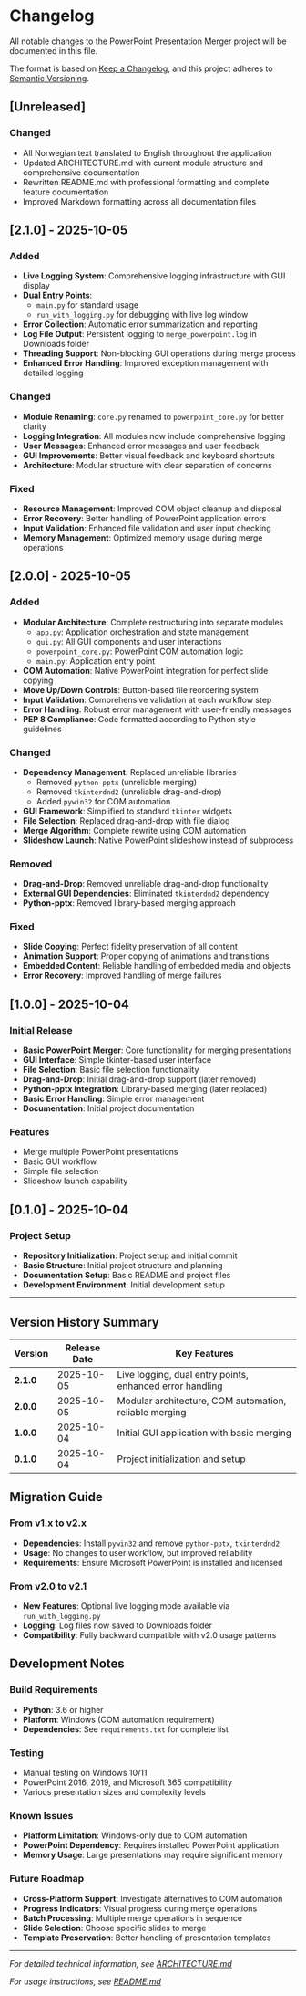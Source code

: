 # Changelog

All notable changes to the PowerPoint Presentation Merger project will be documented in this file.

The format is based on [Keep a Changelog](https://keepachangelog.com/en/1.0.0/),
and this project adheres to [Semantic Versioning](https://semver.org/spec/v2.0.0.html).

## [Unreleased]

### Changed

- All Norwegian text translated to English throughout the application
- Updated ARCHITECTURE.md with current module structure and comprehensive documentation
- Rewritten README.md with professional formatting and complete feature documentation
- Improved Markdown formatting across all documentation files

## [2.1.0] - 2025-10-05

### Added

- **Live Logging System**: Comprehensive logging infrastructure with GUI display
- **Dual Entry Points**:
  - `main.py` for standard usage
  - `run_with_logging.py` for debugging with live log window
- **Error Collection**: Automatic error summarization and reporting
- **Log File Output**: Persistent logging to `merge_powerpoint.log` in Downloads folder
- **Threading Support**: Non-blocking GUI operations during merge process
- **Enhanced Error Handling**: Improved exception management with detailed logging

### Changed

- **Module Renaming**: `core.py` renamed to `powerpoint_core.py` for better clarity
- **Logging Integration**: All modules now include comprehensive logging
- **User Messages**: Enhanced error messages and user feedback
- **GUI Improvements**: Better visual feedback and keyboard shortcuts
- **Architecture**: Modular structure with clear separation of concerns

### Fixed

- **Resource Management**: Improved COM object cleanup and disposal
- **Error Recovery**: Better handling of PowerPoint application errors
- **Input Validation**: Enhanced file validation and user input checking
- **Memory Management**: Optimized memory usage during merge operations

## [2.0.0] - 2025-10-05

### Added

- **Modular Architecture**: Complete restructuring into separate modules
  - `app.py`: Application orchestration and state management
  - `gui.py`: All GUI components and user interactions
  - `powerpoint_core.py`: PowerPoint COM automation logic
  - `main.py`: Application entry point
- **COM Automation**: Native PowerPoint integration for perfect slide copying
- **Move Up/Down Controls**: Button-based file reordering system
- **Input Validation**: Comprehensive validation at each workflow step
- **Error Handling**: Robust error management with user-friendly messages
- **PEP 8 Compliance**: Code formatted according to Python style guidelines

### Changed

- **Dependency Management**: Replaced unreliable libraries
  - Removed `python-pptx` (unreliable merging)
  - Removed `tkinterdnd2` (unreliable drag-and-drop)
  - Added `pywin32` for COM automation
- **GUI Framework**: Simplified to standard `tkinter` widgets
- **File Selection**: Replaced drag-and-drop with file dialog
- **Merge Algorithm**: Complete rewrite using COM automation
- **Slideshow Launch**: Native PowerPoint slideshow instead of subprocess

### Removed

- **Drag-and-Drop**: Removed unreliable drag-and-drop functionality
- **External GUI Dependencies**: Eliminated `tkinterdnd2` dependency
- **Python-pptx**: Removed library-based merging approach

### Fixed

- **Slide Copying**: Perfect fidelity preservation of all content
- **Animation Support**: Proper copying of animations and transitions
- **Embedded Content**: Reliable handling of embedded media and objects
- **Error Recovery**: Improved handling of merge failures

## [1.0.0] - 2025-10-04

### Initial Release

- **Basic PowerPoint Merger**: Core functionality for merging presentations
- **GUI Interface**: Simple tkinter-based user interface
- **File Selection**: Basic file selection functionality
- **Drag-and-Drop**: Initial drag-and-drop support (later removed)
- **Python-pptx Integration**: Library-based merging (later replaced)
- **Basic Error Handling**: Simple error management
- **Documentation**: Initial project documentation

### Features

- Merge multiple PowerPoint presentations
- Basic GUI workflow
- Simple file selection
- Slideshow launch capability

## [0.1.0] - 2025-10-04

### Project Setup

- **Repository Initialization**: Project setup and initial commit
- **Basic Structure**: Initial project structure and planning
- **Documentation Setup**: Basic README and project files
- **Development Environment**: Initial development setup

---

## Version History Summary

| Version | Release Date | Key Features |
|---------|--------------|--------------|
| **2.1.0** | 2025-10-05 | Live logging, dual entry points, enhanced error handling |
| **2.0.0** | 2025-10-05 | Modular architecture, COM automation, reliable merging |
| **1.0.0** | 2025-10-04 | Initial GUI application with basic merging |
| **0.1.0** | 2025-10-04 | Project initialization and setup |

## Migration Guide

### From v1.x to v2.x

- **Dependencies**: Install `pywin32` and remove `python-pptx`, `tkinterdnd2`
- **Usage**: No changes to user workflow, but improved reliability
- **Requirements**: Ensure Microsoft PowerPoint is installed and licensed

### From v2.0 to v2.1

- **New Features**: Optional live logging mode available via `run_with_logging.py`
- **Logging**: Log files now saved to Downloads folder
- **Compatibility**: Fully backward compatible with v2.0 usage patterns

## Development Notes

### Build Requirements

- **Python**: 3.6 or higher
- **Platform**: Windows (COM automation requirement)
- **Dependencies**: See `requirements.txt` for complete list

### Testing

- Manual testing on Windows 10/11
- PowerPoint 2016, 2019, and Microsoft 365 compatibility
- Various presentation sizes and complexity levels

### Known Issues

- **Platform Limitation**: Windows-only due to COM automation
- **PowerPoint Dependency**: Requires installed PowerPoint application
- **Memory Usage**: Large presentations may require significant memory

### Future Roadmap

- **Cross-Platform Support**: Investigate alternatives to COM automation
- **Progress Indicators**: Visual progress during merge operations
- **Batch Processing**: Multiple merge operations in sequence
- **Slide Selection**: Choose specific slides to merge
- **Template Preservation**: Better handling of presentation templates

---

*For detailed technical information, see [ARCHITECTURE.md](ARCHITECTURE.md)*

*For usage instructions, see [README.md](README.md)*
